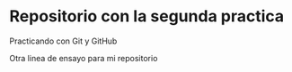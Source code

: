 # Repositorio con la segunda practica

Practicando con Git y GitHub

Otra linea de ensayo para mi repositorio